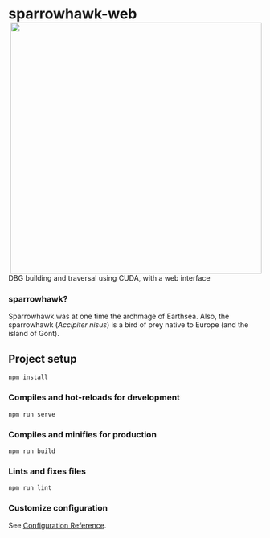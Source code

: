 # sparrowhawk-web <img src='sparrowhawk_logo.png' align="right" height="500" />
DBG building and traversal using CUDA, with a web interface

### sparrowhawk?

Sparrowhawk was at one time the archmage of Earthsea.
Also, the sparrowhawk (*Accipiter nisus*) is a bird of prey native to Europe (and the island of Gont).


## Project setup
```
npm install
```

### Compiles and hot-reloads for development
```
npm run serve
```

### Compiles and minifies for production
```
npm run build
```

### Lints and fixes files
```
npm run lint
```

### Customize configuration
See [Configuration Reference](https://cli.vuejs.org/config/).
